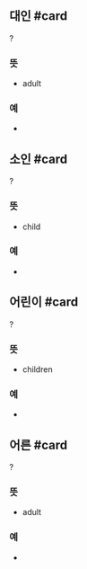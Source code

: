 ## 대인 #card
?
### 뜻
- adult
### 예
-
<!--SR:!2024-12-13,54,250-->

## 소인 #card
?
### 뜻
- child
### 예
-
<!--SR:!2024-10-30,37,288-->

## 어린이 #card
?
### 뜻
- children
### 예
-
<!--SR:!2024-10-30,37,292-->

## 어른 #card
?
### 뜻
- adult
### 예
-
<!--SR:!2024-10-22,29,270-->
